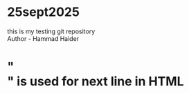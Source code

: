 # 25sept2025
this is my testing git repository
<br>
Author - Hammad Haider

# "<br>" is used for next line in HTML
